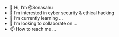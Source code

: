 - 👋 Hi, I’m @Sonasahu
- 👀 I’m interested in cyber security & ethical hacking
- 🌱 I’m currently learning ...
- 💞️ I’m looking to collaborate on ...
- 📫 How to reach me ...

<!---
Sonasahu/Sonasahu is a ✨ special ✨ repository because its `README.md` (this file) appears on your GitHub profile.
You can click the Preview link to take a look at your changes.
--->
